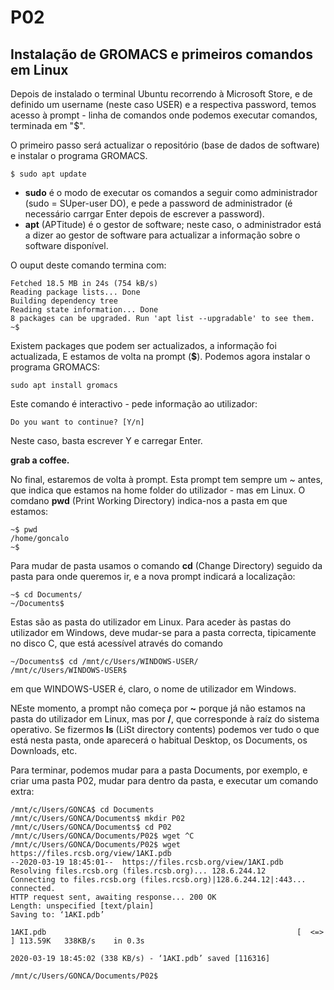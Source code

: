 # P02

## Instalação de GROMACS e primeiros comandos em Linux

Depois de instalado o terminal Ubuntu recorrendo à Microsoft Store, e de definido um username (neste caso USER) e a respectiva password, temos acesso à prompt - linha de comandos onde podemos executar comandos, terminada em "$".

O primeiro passo será actualizar o repositório (base de dados de software) e instalar o programa GROMACS.


    $ sudo apt update


- **sudo** é o modo de executar os comandos a seguir como administrador (sudo = SUper-user DO), e pede a password de administrador (é necessário carrgar Enter depois de escrever a password).
- **apt** (APTitude) é o gestor de software; neste caso, o administrador está a dizer ao gestor de software para actualizar a informação sobre o software disponível.

O ouput deste comando termina com:


    Fetched 18.5 MB in 24s (754 kB/s)
    Reading package lists... Done
    Building dependency tree
    Reading state information... Done
    8 packages can be upgraded. Run 'apt list --upgradable' to see them.
    ~$

Existem packages que podem ser actualizados, a informação foi actualizada, E estamos de volta na prompt (**$**). Podemos agora instalar o programa GROMACS:


    sudo apt install gromacs

Este comando é interactivo - pede informação ao utilizador:


    Do you want to continue? [Y/n]

Neste caso, basta escrever Y e carregar Enter.

**grab a coffee.**

No final, estaremos de volta à prompt. Esta prompt tem sempre um ~ antes, que indica que estamos na home folder do utilizador - mas em Linux. O comdano **pwd** (Print Working Directory) indica-nos a pasta em que estamos:


    ~$ pwd
    /home/goncalo
    ~$            

Para mudar de pasta usamos o comando **cd** (Change Directory) seguido da pasta para onde queremos ir, e a nova prompt indicará a localização:


    ~$ cd Documents/
    ~/Documents$

Estas são as pasta do utilizador em Linux. Para aceder às pastas do utilizador em Windows, deve mudar-se para a pasta correcta, tipicamente no disco C, que está acessível através do comando


    ~/Documents$ cd /mnt/c/Users/WINDOWS-USER/
    /mnt/c/Users/WINDOWS-USER$             

em que WINDOWS-USER é, claro, o nome de utilizador em Windows.

NEste momento, a prompt não começa por **~** porque já não estamos na pasta do utilizador em Linux, mas por **/**, que corresponde à raíz do sistema operativo. Se fizermos **ls** (LiSt directory contents) podemos ver tudo o que está nesta pasta, onde aparecerá o habitual Desktop, os Documents, os Downloads, etc.

Para terminar, podemos mudar para a pasta Documents, por exemplo, e criar uma pasta P02, mudar para dentro da pasta, e executar um comando extra:


    /mnt/c/Users/GONCA$ cd Documents
    /mnt/c/Users/GONCA/Documents$ mkdir P02
    /mnt/c/Users/GONCA/Documents$ cd P02
    /mnt/c/Users/GONCA/Documents/P02$ wget ^C
    /mnt/c/Users/GONCA/Documents/P02$ wget https://files.rcsb.org/view/1AKI.pdb
    --2020-03-19 18:45:01--  https://files.rcsb.org/view/1AKI.pdb
    Resolving files.rcsb.org (files.rcsb.org)... 128.6.244.12
    Connecting to files.rcsb.org (files.rcsb.org)|128.6.244.12|:443... connected.
    HTTP request sent, awaiting response... 200 OK
    Length: unspecified [text/plain]
    Saving to: ‘1AKI.pdb’
    
    1AKI.pdb                                                        [  <=>                                                                                                                                    ] 113.59K   338KB/s    in 0.3s
    
    2020-03-19 18:45:02 (338 KB/s) - ‘1AKI.pdb’ saved [116316]
    
    /mnt/c/Users/GONCA/Documents/P02$                                                                                                                                                                                           

